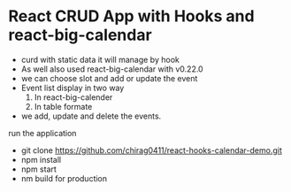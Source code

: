 # React CRUD App with Hooks and react-big-calendar

- curd with static data it will manage by hook
- As well also used react-big-calendar with v0.22.0
- we can choose slot and add or update the event
- Event list display in two way
    1. In react-big-calender
    2. In table formate
- we add, update and delete the events.

run the application

-   git clone https://github.com/chirag0411/react-hooks-calendar-demo.git
-   npm install
-   npm start
-   nm build for production
